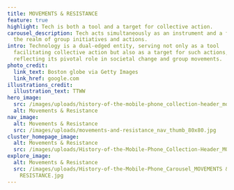 ```yaml
---
title: MOVEMENTS & RESISTANCE
feature: true
highlight: Tech is both a tool and a target for collective action.
carousel_description: Tech acts simultaneously as an instrument and a focus in
  the realm of group initiatives and actions.
intro: Technology is a dual-edged entity, serving not only as a tool
  facilitating collective action but also as a target for such actions,
  reflecting its pivotal role in societal change and group movements.
photo_credit:
  link_text: Boston globe via Getty Images
  link_href: google.com
illustrations_credit:
  illustration_text: TTWW
hero_image:
  src: /images/uploads/history-of-the-mobile-phone_collection-header_movements-_-resistance_hdfxid.png
  alt: Movements & Resistance
nav_image:
  alt: Movements & Resistance
  src: /images/uploads/movements-and-resistance_nav_thumb_80x80.jpg
cluster_homepage_image:
  alt: Movements & Resistance
  src: /images/uploads/History-of-the-Mobile-Phone_Collection-Header_MOVEMENTS-&-RESISTANCE.png
explore_image:
  alt: Movements & Resistance
  src: /images/uploads/History-of-the-Mobile-Phone_Carousel_MOVEMENTS &
    RESISTANCE.jpg
---
```

